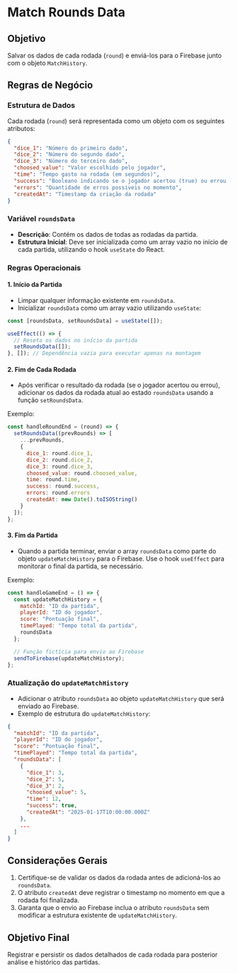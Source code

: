 # Match Rounds Data

## Objetivo
Salvar os dados de cada rodada (`round`) e enviá-los para o Firebase junto com o objeto `MatchHistory`.

## Regras de Negócio

### Estrutura de Dados
Cada rodada (`round`) será representada como um objeto com os seguintes atributos:

```json
{
  "dice_1": "Número do primeiro dado",
  "dice_2": "Número do segundo dado",
  "dice_3": "Número do terceiro dado",
  "choosed_value": "Valor escolhido pelo jogador",
  "time": "Tempo gasto na rodada (em segundos)",
  "success": "Booleano indicando se o jogador acertou (true) ou errou (false)",
  "errors": "Quantidade de erros possiveis no momento",
  "createdAt": "Timestamp da criação da rodada"
}
```

### Variável `roundsData`
- **Descrição**: Contém os dados de todas as rodadas da partida.
- **Estrutura Inicial**: Deve ser inicializada como um array vazio no início de cada partida, utilizando o hook `useState` do React.

### Regras Operacionais

#### 1. Início da Partida
- Limpar qualquer informação existente em `roundsData`.
- Inicializar `roundsData` como um array vazio utilizando `useState`:

```javascript
const [roundsData, setRoundsData] = useState([]);

useEffect(() => {
  // Reseta os dados no início da partida
  setRoundsData([]);
}, []); // Dependência vazia para executar apenas na montagem
```

#### 2. Fim de Cada Rodada
- Após verificar o resultado da rodada (se o jogador acertou ou errou), adicionar os dados da rodada atual ao estado `roundsData` usando a função `setRoundsData`.  

Exemplo:

```javascript
const handleRoundEnd = (round) => {
  setRoundsData((prevRounds) => [
    ...prevRounds,
    {
      dice_1: round.dice_1,
      dice_2: round.dice_2,
      dice_3: round.dice_3,
      choosed_value: round.choosed_value,
      time: round.time,
      success: round.success,
      errors: round.errors
      createdAt: new Date().toISOString()
    }
  ]);
};
```

#### 3. Fim da Partida
- Quando a partida terminar, enviar o array `roundsData` como parte do objeto `updateMatchHistory` para o Firebase. Use o hook `useEffect` para monitorar o final da partida, se necessário.

Exemplo:

```javascript
const handleGameEnd = () => {
  const updateMatchHistory = {
    matchId: "ID da partida",
    playerId: "ID do jogador",
    score: "Pontuação final",
    timePlayed: "Tempo total da partida",
    roundsData
  };

  // Função fictícia para envio ao Firebase
  sendToFirebase(updateMatchHistory);
};
```

### Atualização do `updateMatchHistory`
- Adicionar o atributo `roundsData` ao objeto `updateMatchHistory` que será enviado ao Firebase.
- Exemplo de estrutura do `updateMatchHistory`:

```json
{
  "matchId": "ID da partida",
  "playerId": "ID do jogador",
  "score": "Pontuação final",
  "timePlayed": "Tempo total da partida",
  "roundsData": [
    {
      "dice_1": 3,
      "dice_2": 5,
      "dice_3": 2,
      "choosed_value": 5,
      "time": 12,
      "success": true,
      "createdAt": "2025-01-17T10:00:00.000Z"
    },
    ...
  ]
}
```

## Considerações Gerais
1. Certifique-se de validar os dados da rodada antes de adicioná-los ao `roundsData`.
2. O atributo `createdAt` deve registrar o timestamp no momento em que a rodada foi finalizada.
3. Garanta que o envio ao Firebase inclua o atributo `roundsData` sem modificar a estrutura existente de `updateMatchHistory`.

## Objetivo Final
Registrar e persistir os dados detalhados de cada rodada para posterior análise e histórico das partidas.
